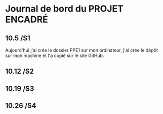 # Journal de bord du PROJET ENCADRÉ



## 10.5  /S1

Aujourd'hui j'ai crée le dossier PPE1 sur mon ordinateur, j'ai crée le dépôt sur mon machine et l'a copié sur le site GitHub.





## 10.12  /S2




## 10.19  /S3





## 10.26   /S4

